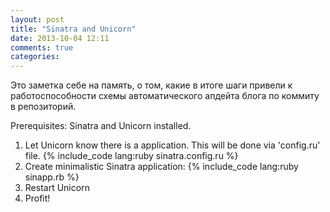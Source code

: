 ```yaml
---
layout: post
title: "Sinatra and Unicorn"
date: 2013-10-04 12:11
comments: true
categories: 
---
```


Это заметка себе на память, о том, какие в итоге шаги привели к работоспособности схемы автоматического апдейта блога по коммиту в репозиторий.

Prerequisites: Sinatra and Unicorn installed.


1. Let Unicorn know there is a application. This will be done via 'config.ru' file.
	{% include_code lang:ruby sinatra.config.ru %}
2. Create minimalistic Sinatra application:
	{% include_code lang:ruby sinapp.rb %}
3. Restart Unicorn
4. Profit!
